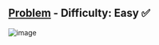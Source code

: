 [Problem](https://www.hackerrank.com/challenges/30-class-vs-instance/problem) - Difficulty: Easy :white_check_mark:
---
![image](https://user-images.githubusercontent.com/44196434/156879826-9201c5c4-1943-46a9-971f-c09ba1a8bcde.png)
